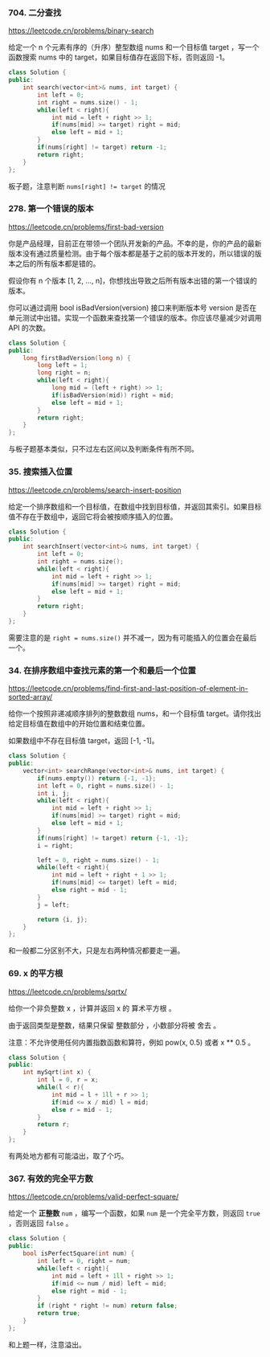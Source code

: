 ### 704. 二分查找

https://leetcode.cn/problems/binary-search

给定一个 n 个元素有序的（升序）整型数组 nums 和一个目标值 target ，写一个函数搜索 nums 中的 target，如果目标值存在返回下标，否则返回 -1。

```cpp
class Solution {
public:
    int search(vector<int>& nums, int target) {
        int left = 0;
        int right = nums.size() - 1;
        while(left < right){
            int mid = left + right >> 1;
            if(nums[mid] >= target) right = mid;
            else left = mid + 1;
        }
        if(nums[right] != target) return -1;
        return right;
    }
};
```

板子题，注意判断 `nums[right] != target` 的情况

### 278. 第一个错误的版本

https://leetcode.cn/problems/first-bad-version

你是产品经理，目前正在带领一个团队开发新的产品。不幸的是，你的产品的最新版本没有通过质量检测。由于每个版本都是基于之前的版本开发的，所以错误的版本之后的所有版本都是错的。

假设你有 n 个版本 [1, 2, ..., n]，你想找出导致之后所有版本出错的第一个错误的版本。

你可以通过调用 bool isBadVersion(version) 接口来判断版本号 version 是否在单元测试中出错。实现一个函数来查找第一个错误的版本。你应该尽量减少对调用 API 的次数。

```cpp
class Solution {
public:
    long firstBadVersion(long n) {
        long left = 1;
        long right = n;
        while(left < right){
            long mid = (left + right) >> 1;
            if(isBadVersion(mid)) right = mid;
            else left = mid + 1;
        }
        return right;
    }
};
```

与板子题基本类似，只不过左右区间以及判断条件有所不同。

### 35. 搜索插入位置

https://leetcode.cn/problems/search-insert-position

给定一个排序数组和一个目标值，在数组中找到目标值，并返回其索引。如果目标值不存在于数组中，返回它将会被按顺序插入的位置。

```cpp
class Solution {
public:
    int searchInsert(vector<int>& nums, int target) {
        int left = 0;
        int right = nums.size();
        while(left < right){
            int mid = left + right >> 1;
            if(nums[mid] >= target) right = mid;
            else left = mid + 1;
        }
        return right;
    }
};
```

需要注意的是 `right = nums.size()` 并不减一，因为有可能插入的位置会在最后一个。

### 34. 在排序数组中查找元素的第一个和最后一个位置

https://leetcode.cn/problems/find-first-and-last-position-of-element-in-sorted-array/

给你一个按照非递减顺序排列的整数数组 nums，和一个目标值 target。请你找出给定目标值在数组中的开始位置和结束位置。

如果数组中不存在目标值 target，返回 [-1, -1]。

```cpp
class Solution {
public:
    vector<int> searchRange(vector<int>& nums, int target) {
        if(nums.empty()) return {-1, -1};
        int left = 0, right = nums.size() - 1;
        int i, j;
        while(left < right){
            int mid = left + right >> 1;
            if(nums[mid] >= target) right = mid;
            else left = mid + 1;
        }
        if(nums[right] != target) return {-1, -1};
        i = right;

        left = 0, right = nums.size() - 1;
        while(left < right){
            int mid = left + right + 1 >> 1;
            if(nums[mid] <= target) left = mid;
            else right = mid - 1;
        }
        j = left;

        return {i, j};
    }
};
```

和一般都二分区别不大，只是左右两种情况都要走一遍。

### 69. x 的平方根

https://leetcode.cn/problems/sqrtx/

给你一个非负整数 x ，计算并返回 x 的 算术平方根 。

由于返回类型是整数，结果只保留 整数部分 ，小数部分将被 舍去 。

注意：不允许使用任何内置指数函数和算符，例如 pow(x, 0.5) 或者 x \*\* 0.5 。

```cpp
class Solution {
public:
    int mySqrt(int x) {
        int l = 0, r = x;
        while(l < r){
            int mid = l + 1ll + r >> 1;
            if(mid <= x / mid) l = mid;
            else r = mid - 1;
        }
        return r;
    }
};
```

有两处地方都有可能溢出，取了个巧。

### 367. 有效的完全平方数

https://leetcode.cn/problems/valid-perfect-square/

给定一个 **正整数** `num` ，编写一个函数，如果 `num` 是一个完全平方数，则返回 `true` ，否则返回 `false` 。

```cpp
class Solution {
public:
    bool isPerfectSquare(int num) {
        int left = 0, right = num;
        while(left < right){
            int mid = left + 1ll + right >> 1;
            if(mid <= num / mid) left = mid;
            else right = mid - 1;
        }
        if (right * right != num) return false;
        return true;
    }
};
```

和上题一样，注意溢出。
